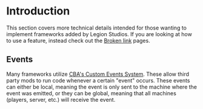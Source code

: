 # Introduction

This section covers more technical details intended for those wanting to implement frameworks added by Legion Studios. If you are looking at how to use a feature, instead check out the [Broken link](broken-reference "mention") pages.



## Events

Many frameworks utilize [CBA's Custom Events System](https://github.com/CBATeam/CBA\_A3/wiki/Custom-Events-System). These allow third party mods to run code whenever a certain "event" occurs. These events can either be local, meaning the event is only sent to the machine where the event was emitted, or they can be global, meaning that all machines (players, server, etc.) will receive the event.
